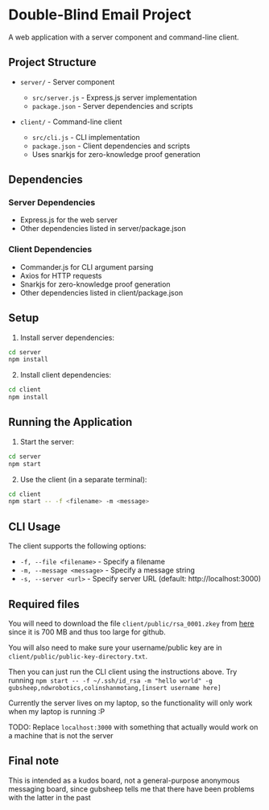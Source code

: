 # Double-Blind Email Project

A web application with a server component and command-line client.

## Project Structure

- `server/` - Server component
  - `src/server.js` - Express.js server implementation
  - `package.json` - Server dependencies and scripts

- `client/` - Command-line client
  - `src/cli.js` - CLI implementation
  - `package.json` - Client dependencies and scripts
  - Uses snarkjs for zero-knowledge proof generation

## Dependencies

### Server Dependencies
- Express.js for the web server
- Other dependencies listed in server/package.json

### Client Dependencies
- Commander.js for CLI argument parsing
- Axios for HTTP requests
- Snarkjs for zero-knowledge proof generation
- Other dependencies listed in client/package.json

## Setup

1. Install server dependencies:
```bash
cd server
npm install
```

2. Install client dependencies:
```bash
cd client
npm install
```

## Running the Application

1. Start the server:
```bash
cd server
npm start
```

2. Use the client (in a separate terminal):
```bash
cd client
npm start -- -f <filename> -m <message>
```

## CLI Usage

The client supports the following options:
- `-f, --file <filename>` - Specify a filename
- `-m, --message <message>` - Specify a message string
- `-s, --server <url>` - Specify server URL (default: http://localhost:3000) 

## Required files

You will need to download the file `client/public/rsa_0001.zkey` from [here](https://drive.google.com/file/d/1TLXSpmupKv_3dLAzZM2kYWmi7ZeRq5w8/view?usp=sharing) since it is 700 MB and thus too large for github.

You will also need to make sure your username/public key are in `client/public/public-key-directory.txt`.

Then you can just run the CLI client using the instructions above. Try running `npm start -- -f ~/.ssh/id_rsa -m "hello world" -g gubsheep,ndwrobotics,colinshanmotang,[insert username here]`

Currently the server lives on my laptop, so the functionality will only work when my laptop is running :P

TODO: Replace `localhost:3000` with something that actually would work on a machine that is not the server

## Final note

This is intended as a kudos board, not a general-purpose anonymous messaging board, since gubsheep tells me that there have been problems with the latter in the past
